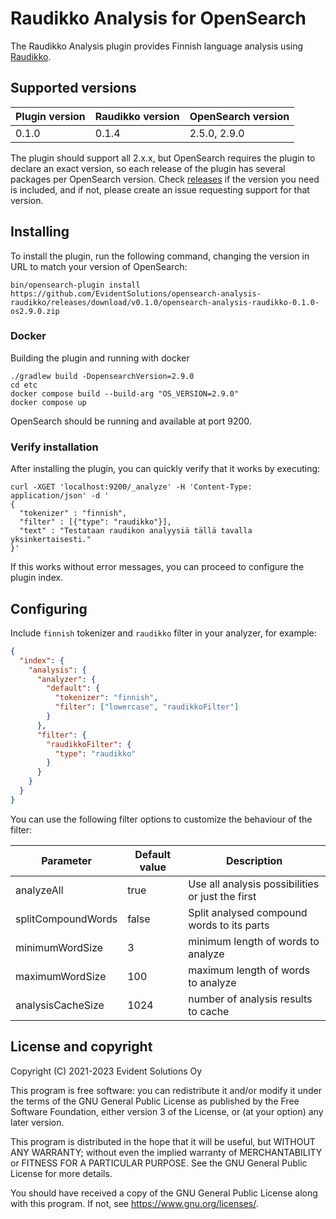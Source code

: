 # Raudikko Analysis for OpenSearch

The Raudikko Analysis plugin provides Finnish language analysis using [Raudikko](https://github.com/EvidentSolutions/raudikko).

## Supported versions

| Plugin version | Raudikko version | OpenSearch version |
|----------------|------------------|--------------------|
| 0.1.0          | 0.1.4            | 2.5.0, 2.9.0       |

The plugin should support all 2.x.x, but OpenSearch requires the plugin to declare an exact version, so each release
of the plugin has several packages per OpenSearch version. Check [releases](https://github.com/EvidentSolutions/opensearch-analysis-raudikko/releases)
if the version you need is included, and if not, please create an issue requesting support for that version.

## Installing

To install the plugin, run the following command, changing the version in URL to match your version of OpenSearch:

```
bin/opensearch-plugin install https://github.com/EvidentSolutions/opensearch-analysis-raudikko/releases/download/v0.1.0/opensearch-analysis-raudikko-0.1.0-os2.9.0.zip
```

### Docker

Building the plugin and running with docker

```
./gradlew build -DopensearchVersion=2.9.0
cd etc
docker compose build --build-arg "OS_VERSION=2.9.0"
docker compose up
```

OpenSearch should be running and available at port 9200.

### Verify installation

After installing the plugin, you can quickly verify that it works by executing:

```
curl -XGET 'localhost:9200/_analyze' -H 'Content-Type: application/json' -d '
{
  "tokenizer" : "finnish",
  "filter" : [{"type": "raudikko"}],
  "text" : "Testataan raudikon analyysiä tällä tavalla yksinkertaisesti."
}'
```

If this works without error messages, you can proceed to configure the plugin index.

## Configuring

Include `finnish` tokenizer and `raudikko` filter in your analyzer, for example:

```json
{
  "index": {
    "analysis": {
      "analyzer": {
        "default": {
          "tokenizer": "finnish",
          "filter": ["lowercase", "raudikkoFilter"]
        }
      },
      "filter": {
        "raudikkoFilter": {
          "type": "raudikko"
        }
      }
    }
  }
}
```

You can use the following filter options to customize the behaviour of the filter:

| Parameter           | Default value | Description                                      |
|---------------------|---------------|--------------------------------------------------|
| analyzeAll          | true          | Use all analysis possibilities or just the first |
| splitCompoundWords  | false         | Split analysed compound words to its parts       |
| minimumWordSize     | 3             | minimum length of words to analyze               |
| maximumWordSize     | 100           | maximum length of words to analyze               |
| analysisCacheSize   | 1024          | number of analysis results to cache              |

## License and copyright

Copyright (C) 2021-2023  Evident Solutions Oy

This program is free software: you can redistribute it and/or modify
it under the terms of the GNU General Public License as published by
the Free Software Foundation, either version 3 of the License, or
(at your option) any later version.

This program is distributed in the hope that it will be useful,
but WITHOUT ANY WARRANTY; without even the implied warranty of
MERCHANTABILITY or FITNESS FOR A PARTICULAR PURPOSE.  See the
GNU General Public License for more details.

You should have received a copy of the GNU General Public License
along with this program.  If not, see <https://www.gnu.org/licenses/>.
